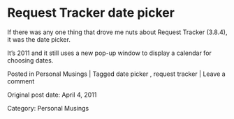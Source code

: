 # Request Tracker date picker

If there was any one thing that drove me nuts about Request Tracker (3.8.4),
it was the date picker.

It’s 2011 and it still uses a new pop-up window to display a calendar for
choosing dates.

Posted in Personal Musings | Tagged date picker , request tracker | Leave a comment 


Original post date: April 4, 2011

Category: Personal Musings